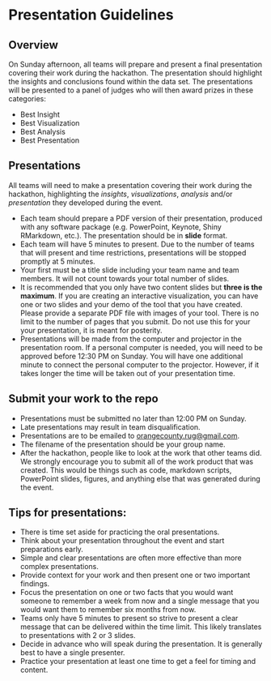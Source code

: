 # Presentation Guidelines

## Overview

On Sunday afternoon, all teams will prepare and present a final presentation covering their work during the hackathon. The presentation should highlight the insights and conclusions found within the data set.  The presentations will be presented to a panel of judges who will then award prizes in these categories:

* Best Insight
* Best Visualization
* Best Analysis
* Best Presentation

## Presentations

All teams will need to make a presentation covering their work during the hackathon, highlighting the *insights*, *visualizations*, *analysis* and/or *presentation* they developed during the event.  

* Each team should prepare a PDF version of their presentation, produced with any software package (e.g. PowerPoint, Keynote, Shiny RMarkdown, etc.).  The presentation should be in **slide** format.
* Each team will have 5 minutes to present.  Due to the number of teams that will present and time restrictions, presentations will be stopped promptly at 5 minutes.
* Your first must be a title slide including your team name and team members.  It will not count towards your total number of slides.
* It is recommended that you only have two content slides but **three is the maximum**. If you are creating an interactive visualization, you can have one or two slides and your demo of the tool that you have created. Please provide a separate PDF file with images of your tool. There is no limit to the number of pages that you submit. Do not use this for your your presentation, it is meant for posterity.
* Presentations will be made from the computer and projector in the presentation room. If a personal computer is needed, you will need to be approved before 12:30 PM on Sunday. You will have one additional minute to connect the personal computer to the projector. However, if it takes longer the time will be taken out of your presentation time.

## Submit your work to the repo

* Presentations must be submitted no later than 12:00 PM on Sunday. 
* Late presentations may result in team disqualification.
* Presentations are to be emailed to [orangecounty.rug@gmail.com](orangecounty.rug@gmail.com). 
* The filename of the presentation should be your group name.
* After the hackathon, people like to look at the work that other teams did. We strongly encourage you to submit all of the work product that was created. This would be things such as code, markdown scripts, PowerPoint slides, figures, and anything else that was generated during the event.

## Tips for presentations:

* There is time set aside for practicing the oral presentations.
* Think about your presentation throughout the event and start preparations early.
* Simple and clear presentations are often more effective than more complex presentations.
* Provide context for your work and then present one or two important findings.
* Focus the presentation on one or two facts that you would want someone to remember a week from now and a single message that you would want them to remember six months from now.
* Teams only have 5 minutes to present so strive to present a clear message that can be delivered within the time limit.  This likely translates to presentations with 2 or 3 slides.
* Decide in advance who will speak during the presentation. It is generally best to have a single presenter.
* Practice your presentation at least one time to get a feel for timing and content.

